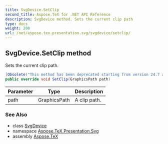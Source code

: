 ```yaml
---
title: SvgDevice.SetClip
second_title: Aspose.TeX for .NET API Reference
description: SvgDevice method. Sets the current clip path
type: docs
weight: 200
url: /net/aspose.tex.presentation.svg/svgdevice/setclip/
---
```

## SvgDevice.SetClip method

Sets the current clip path.

```csharp
[Obsolete("This method has been deprecated starting from version 24.7 and will be hidden in version 24.10.")]
public override void SetClip(GraphicsPath path)
```

| Parameter | Type | Description |
| --- | --- | --- |
| path | GraphicsPath | A clip path. |

### See Also

* class [SvgDevice](../)
* namespace [Aspose.TeX.Presentation.Svg](../../svgdevice/)
* assembly [Aspose.TeX](../../../)


